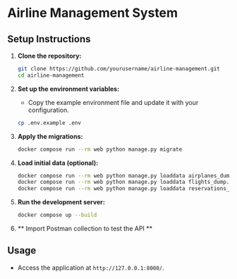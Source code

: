 # Airline Management System

## Setup Instructions

1. **Clone the repository:**
   ```bash
   git clone https://github.com/yourusername/airline-management.git
   cd airline-management
   ```
2. **Set up the environment variables:**
   - Copy the example environment file and update it with your configuration.
   ```bash
   cp .env.example .env
   ```

3. **Apply the migrations:**
   ```bash
   docker compose run --rm web python manage.py migrate
   ```

4. **Load initial data (optional):**
   ```bash
   docker compose run --rm web python manage.py loaddata airplanes_dump.json #insert dummy airplane data
   docker compose run --rm web python manage.py loaddata flights_dump.json #insert dummy flight data
   docker compose run --rm web python manage.py loaddata reservations_dump.json #insert dummy reservation data
   ```

7. **Run the development server:**
   ```bash
   docker compose up --build
   ```
8. ** Import Postman collection to test the API **

## Usage

- Access the application at `http://127.0.0.1:8000/`.
